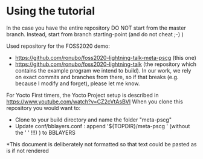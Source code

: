 # Using the tutorial

In the case you have the entire repository DO NOT start from the master branch.
Instead, start from branch starting-point (and do not cheat ;-) )

Used repository for the FOSS2020 demo:

- <https://github.com/ronubo/foss2020-lightning-talk-meta-pscg>  (this one)
- <https://github.com/ronubo/foss2020-lightning-talk> (the repository which contains the example program we intend to build).
  In our work, we rely on exact commits and branches from there, so if that breaks (e.g. because I modify and forget), please let me know.


For Yocto First timers, the Yocto Project setup is described in <https://www.youtube.com/watch?v=CZ2cVtAsBVI>
When you clone this repository you would want to: 

- Clone to your build directory and name the folder "meta-pscg"
- Update conf/bblayers.conf : append    '${TOPDIR}/meta-pscg \'   (without the ' ' !!!) ) to BBLAYERS



*This document is deliberately not formatted so that text could be pasted as is if not rendered


